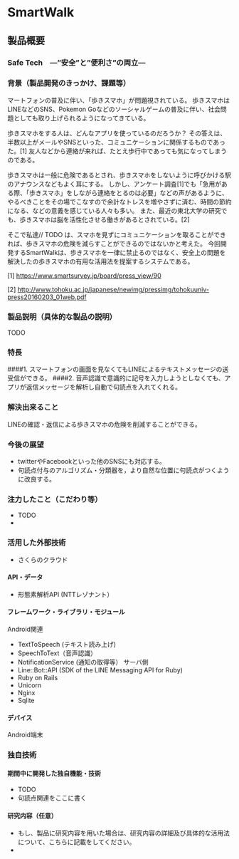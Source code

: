 # SmartWalk
## 製品概要
### Safe Tech　―”安全”と”便利さ”の両立―

### 背景（製品開発のきっかけ、課題等）
マートフォンの普及に伴い、「歩きスマホ」が問題視されている。
歩きスマホはLINEなどのSNS、Pokemon Goなどのソーシャルゲームの普及に伴い、社会問題としても取り上げられるようになってきている。

歩きスマホをする人は、どんなアプリを使っているのだろうか？
その答えは、半数以上がメールやSNSといった、コミュニケーションに関係するものであった。[1]
友人などから連絡が来れば、たとえ歩行中であっても気になってしまうのである。

歩きスマホは一般に危険であるとされ、歩きスマホをしないように呼びかける駅のアナウンスなどもよく耳にする。
しかし、アンケート調査[1]でも「急用がある際、「歩きスマホ」をしながら連絡をとるのは必要」などの声があるように、やるべきことをその場でこなすので余計なトレスを増やさずに済む、時間の節約になる、などの意義を感じている人々も多い。
また、最近の東北大学の研究でも、歩きスマホは脳を活性化させる働きがあるとされている。[2]

そこで私達// TODO は、スマホを見ずにコミュニケーションを取ることができれば、歩きスマホの危険を減らすことができるのではないかと考えた。
今回開発するSmartWalkは、歩きスマホを一律に禁止るのではなく、安全上の問題を解決したの歩きスマホの有用な活用法を提案するシステムである。

[1] https://www.smartsurvey.jp/board/press_view/90

[2] http://www.tohoku.ac.jp/japanese/newimg/pressimg/tohokuuniv-press20160203_01web.pdf

### 製品説明（具体的な製品の説明）

TODO

### 特長
####1. スマートフォンの画面を見なくてもLINEによるテキストメッセージの送受信ができる。
####2. 音声認識で意識的に記号を入力しようとしなくても、アプリが返信メッセージを解析し自動で句読点を入れてくれる。

### 解決出来ること
LINEの確認・返信による歩きスマホの危険を削減することができる。

### 今後の展望
* twitterやFacebookといった他のSNSにも対応する。
* 句読点付与のアルゴリズム・分類器を，より自然な位置に句読点がつくように改良する。

### 注力したこと（こだわり等）
* TODO
* 

### 活用した外部技術
* さくらのクラウド

#### API・データ
* 形態素解析API (NTTレゾナント）

#### フレームワーク・ライブラリ・モジュール
Android関連
* TextToSpeech (テキスト読み上げ)
* SpeechToText（音声認識）
* NotificationService (通知の取得等）
サーバ側
* Line::Bot::API (SDK of the LINE Messaging API for Ruby)
* Ruby on Rails
* Unicorn
* Nginx
* Sqlite

#### デバイス
Android端末

### 独自技術
#### 期間中に開発した独自機能・技術
* TODO
* 句読点関連をここに書く

#### 研究内容（任意）
* もし、製品に研究内容を用いた場合は、研究内容の詳細及び具体的な活用法について、こちらに記載をしてください。
* 
